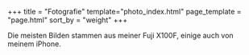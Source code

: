 +++
title = "Fotografie"
template="photo_index.html"
page_template = "page.html"
sort_by = "weight"
+++

Die meisten Bilden stammen aus meiner Fuji X100F, einige auch von meinem iPhone.

